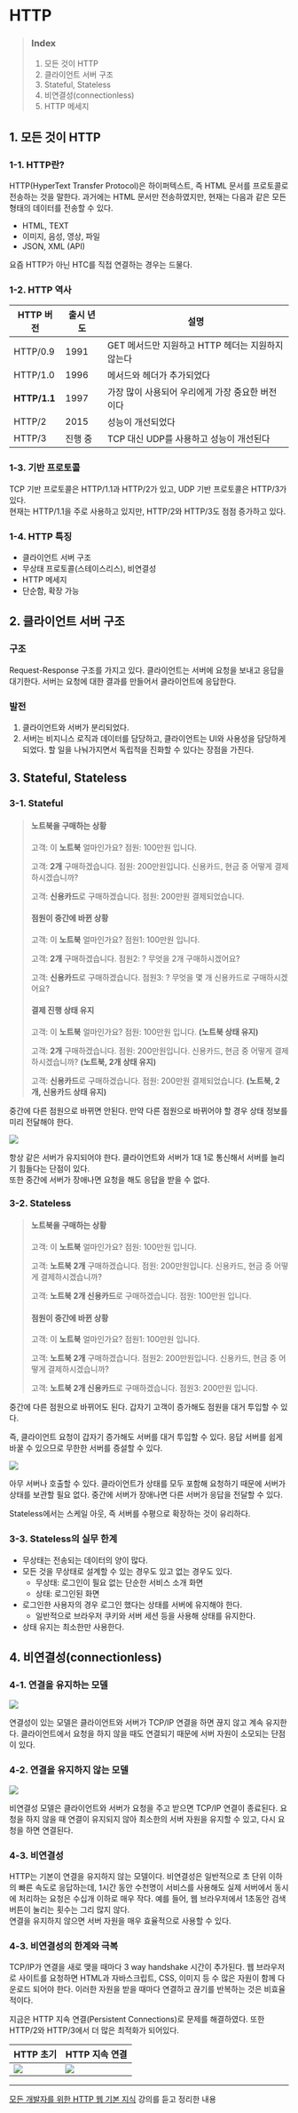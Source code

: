# HTTP

> ### Index
>
> 1. 모든 것이 HTTP
> 2. 클라이언트 서버 구조
> 3. Stateful, Stateless
> 4. 비연결성(connectionless)
> 5. HTTP 메세지

## 1. 모든 것이 HTTP

### 1-1. HTTP란?

HTTP(HyperText Transfer Protocol)은 하이퍼텍스트, 즉 HTML 문서를 프로토콜로 전송하는 것을 말한다. 과거에는 HTML 문서만 전송하였지만, 현재는 다음과 같은 모든 형태의 데이터를 전송할 수 있다.

- HTML, TEXT
- 이미지, 음성, 영상, 파일
- JSON, XML (API)

요즘 HTTP가 아닌 HTC를 직접 연결하는 경우는 드물다.

### 1-2. HTTP 역사

| HTTP 버전    | 출시 년도 | 설명                                              |
| ------------ | --------- | ------------------------------------------------- |
| HTTP/0.9     | 1991      | GET 메서드만 지원하고 HTTP 헤더는 지원하지 않는다 |
| HTTP/1.0     | 1996      | 메서드와 헤더가 추가되었다                        |
| **HTTP/1.1** | 1997      | 가장 많이 사용되어 우리에게 가장 중요한 버전이다  |
| HTTP/2       | 2015      | 성능이 개선되었다                                 |
| HTTP/3       | 진행 중   | TCP 대신 UDP를 사용하고 성능이 개선된다           |

### 1-3. 기반 프로토콜

TCP 기반 프로토콜은 HTTP/1.1과 HTTP/2가 있고, UDP 기반 프로토콜은 HTTP/3가 있다.  
현재는 HTTP/1.1을 주로 사용하고 있지만, HTTP/2와 HTTP/3도 점점 증가하고 있다.

### 1-4. HTTP 특징

- 클라이언트 서버 구조
- 무상태 프로토콜(스테이스리스), 비연결성
- HTTP 메세지
- 단순함, 확장 가능

## 2. 클라이언트 서버 구조

### 구조

Request-Response 구조를 가지고 있다. 클라이언트는 서버에 요청을 보내고 응답을 대기한다. 서버는 요청에 대한 결과를 만들어서 클라이언트에 응답한다.

### 발전

1. 클라이언트와 서버가 분리되었다.
2. 서버는 비지니스 로직과 데이터를 담당하고, 클라이언트는 UI와 사용성을 담당하게 되었다. 할 일을 나눠가지면서 독립적을 진화할 수 있다는 장점을 가진다.

## 3. Stateful, Stateless

### 3-1. Stateful

> #### 노트북을 구매하는 상황
>
> 고객: 이 **노트북** 얼마인가요?
> 점원: 100만원 입니다.
>
> 고객: **2개** 구매하겠습니다.
> 점원: 200만원입니다. 신용카드, 현금 중 어떻게 결제하시겠습니까?
>
> 고객: **신용카드**로 구매하겠습니다.
> 점원: 200만원 결제되었습니다.
>
> #### 점원이 중간에 바뀐 상황
>
> 고객: 이 **노트북** 얼마인가요?
> 점원1: 100만원 입니다.
>
> 고객: **2개** 구매하겠습니다.
> 점원2: ? 무엇을 2개 구매하시겠어요?
>
> 고객: **신용카드**로 구매하겠습니다.
> 점원3: ? 무엇을 몇 개 신용카드로 구매하시겠어요?
>
> #### 결제 진행 상태 유지
>
> 고객: 이 **노트북** 얼마인가요?
> 점원: 100만원 입니다. **(노트북 상태 유지)**
>
> 고객: **2개** 구매하겠습니다.
> 점원: 200만원입니다. 신용카드, 현금 중 어떻게 결제하시겠습니까? **(노트북, 2개 상태 유지)**
>
> 고객: **신용카드**로 구매하겠습니다.
> 점원: 200만원 결제되었습니다. **(노트북, 2개, 신용카드 상태 유지)**

중간에 다른 점원으로 바뀌면 안된다. 만약 다른 점원으로 바뀌어야 할 경우 상태 정보를 미리 전달해야 한다.

![](https://velog.velcdn.com/images/yeonsubaek/post/95180ccf-046c-420e-b8c5-1d944043efa1/image.jpeg)

항상 같은 서버가 유지되어야 한다. 클라이언트와 서버가 1대 1로 통신해서 서버를 늘리기 힘들다는 단점이 있다.  
또한 중간에 서버가 장애나면 요청을 해도 응답을 받을 수 없다.

### 3-2. Stateless

> #### 노트북을 구매하는 상황
>
> 고객: 이 **노트북** 얼마인가요?
> 점원: 100만원 입니다.
>
> 고객: **노트북 2개** 구매하겠습니다.
> 점원: 200만원입니다. 신용카드, 현금 중 어떻게 결제하시겠습니까?
>
> 고객: **노트북 2개 신용카드**로 구매하겠습니다.
> 점원: 100만원 입니다.
>
> #### 점원이 중간에 바뀐 상황
>
> 고객: 이 **노트북** 얼마인가요?
> 점원1: 100만원 입니다.
>
> 고객: **노트북 2개** 구매하겠습니다.
> 점원2: 200만원입니다. 신용카드, 현금 중 어떻게 결제하시겠습니까?
>
> 고객: **노트북 2개 신용카드**로 구매하겠습니다.
> 점원3: 200만원 입니다.

중간에 다른 점원으로 바뀌어도 된다. 갑자기 고객이 증가해도 점원을 대거 투입할 수 있다.

즉, 클라이언트 요청이 갑자기 증가해도 서버를 대거 투입할 수 있다. 응답 서버를 쉽게 바꿀 수 있으므로 무한한 서버를 증설할 수 있다.

![](https://velog.velcdn.com/images/yeonsubaek/post/9f295a0d-992b-4c74-8f52-199bf77b57a8/image.jpeg)

아무 서버나 호출할 수 있다. 클라이언트가 상태를 모두 포함해 요청하기 때문에 서버가 상태를 보관할 필요 없다. 중간에 서버가 장애나면 다른 서버가 응답을 전달할 수 있다.

Stateless에서는 스케일 아웃, 즉 서버를 수평으로 확장하는 것이 유리하다.

### 3-3. Stateless의 실무 한계

- 무상태는 전송되는 데이터의 양이 많다.
- 모든 것을 무상태로 설계할 수 있는 경우도 있고 없는 경우도 있다.
  - 무상태: 로그인이 필요 없는 단순한 서비스 소개 화면
  - 상태: 로그인된 화면
- 로그인한 사용자의 경우 로그인 했다는 상태를 서버에 유지해야 한다.
  - 일반적으로 브라우저 쿠키와 서버 세션 등을 사용해 상태를 유지한다.
- 상태 유지는 최소한만 사용한다.

## 4. 비연결성(connectionless)

### 4-1. 연결을 유지하는 모델

![](https://velog.velcdn.com/images/yeonsubaek/post/449a0443-6b6b-455c-87ab-aa8663d8e723/image.jpeg)

연결성이 있는 모델은 클라이언트와 서버가 TCP/IP 연결을 하면 끊지 않고 계속 유지한다. 클라이언트에서 요청을 하지 않을 때도 연결되기 때문에 서버 자원이 소모되는 단점이 있다.

### 4-2. 연결을 유지하지 않는 모델

![](https://velog.velcdn.com/images/yeonsubaek/post/d9a9f4ab-b152-4b9d-a42b-2fe29261ce41/image.jpeg)

비연결성 모델은 클라이언트와 서버가 요청을 주고 받으면 TCP/IP 연결이 종료된다. 요청을 하지 않을 때 연결이 유지되지 않아 최소한의 서버 자원을 유지할 수 있고, 다시 요청을 하면 연결된다.

### 4-3. 비연결성

HTTP는 기본이 연결을 유지하지 않는 모델이다.
비연결성은 일반적으로 초 단위 이하의 빠른 속도로 응답하는데, 1시간 동안 수천명이 서비스를 사용해도 실제 서버에서 동시에 처리하는 요청은 수십개 이하로 매우 작다. 예를 들어, 웹 브라우저에서 1초동안 검색 버튼이 눌리는 횟수는 그리 많지 않다.  
연결을 유지하지 않으면 서버 자원을 매우 효율적으로 사용할 수 있다.

### 4-3. 비연결성의 한계와 극복

TCP/IP가 연결을 새로 맺을 때마다 3 way handshake 시간이 추가된다. 웹 브라우저로 사이트를 요청하면 HTML과 자바스크립트, CSS, 이미지 등 수 많은 자원이 함께 다운로드 되어야 한다. 이러한 자원을 받을 때마다 연결하고 끊기를 반복하는 것은 비효율적이다.

지금은 HTTP 지속 연결(Persistent Connections)로 문제를 해결하였다. 또한 HTTP/2와 HTTP/3에서 더 많은 최적화가 되어있다.

| HTTP 초기                                                                                            | HTTP 지속 연결                                                                                       |
| ---------------------------------------------------------------------------------------------------- | ---------------------------------------------------------------------------------------------------- |
| ![](https://velog.velcdn.com/images/yeonsubaek/post/2d35833f-51a6-4061-8bcf-5120b9fe10d6/image.jpeg) | ![](https://velog.velcdn.com/images/yeonsubaek/post/d209e45d-52d9-4d00-ae58-06892ddb8f7c/image.jpeg) |

---

[모든 개발자를 위한 HTTP 웹 기본 지식](https://www.inflearn.com/course/http-%EC%9B%B9-%EB%84%A4%ED%8A%B8%EC%9B%8C%ED%81%AC) 강의를 듣고 정리한 내용
